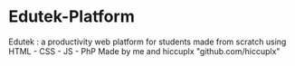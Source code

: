 # Edutek-Platform
Edutek : a productivity web platform for students made from scratch using HTML - CSS - JS - PhP
Made by me and hiccuplx "github.com/hiccuplx"
